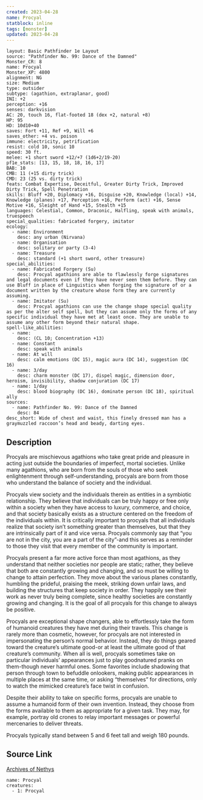 ```yaml
---
created: 2023-04-28
name: Procyal
statblock: inline
tags: [monster]
updated: 2023-04-28
---
```

```statblock
layout: Basic Pathfinder 1e Layout
source: "Pathfinder No. 99: Dance of the Damned"
Monster_CR: 8
name: Procyal
Monster_XP: 4800
alignment: NG
size: Medium
type: outsider
subtype: (agathion, extraplanar, good)
INI: +2
perception: +16
senses: darkvision
AC: 20, touch 16, flat-footed 18 (dex +2, natural +8)
HP: 95
HD: 10d10+40
saves: Fort +11, Ref +9, Will +6
saves_other: +4 vs. poison
immune: electricity, petrification
resist: cold 10, sonic 10
speed: 30 ft.
melee: +1 short sword +12/+7 (1d6+2/19-20)
pf1e_stats: [13, 15, 18, 18, 16, 17]
BAB: 10
CMB: 11 (+15 dirty trick)
CMD: 23 (25 vs. dirty trick)
feats: Combat Expertise, Deceitful, Greater Dirty Trick, Improved Dirty Trick, Spell Penetration
skills: Bluff +20, Diplomacy +16, Disguise +20, Knowledge (local) +14, Knowledge (planes) +17, Perception +16, Perform (act) +16, Sense Motive +16, Sleight of Hand +15, Stealth +15
languages: Celestial, Common, Draconic, Halfling, speak with animals, truespeech
special_qualities: fabricated forgery, imitator
ecology:
  - name: Environment
    desc: any urban (Nirvana)
  - name: Organisation
    desc: solitary or party (3-4)
  - name: Treasure
    desc: standard (+1 short sword, other treasure)
special_abilities:
  - name: Fabricated Forgery (Su)
    desc: Procyal agathions are able to flawlessly forge signatures and legal documents even if they have never seen them before. They can use Bluff in place of Linguistics when forging the signature of or a document written by the creature whose form they are currently assuming.
  - name: Imitator (Su)
    desc: Procyal agathions can use the change shape special quality as per the alter self spell, but they can assume only the forms of any specific individual they have met at least once. They are unable to assume any other form beyond their natural shape.
spell-like_abilities:
  - name:
    desc: (CL 10; Concentration +13)
  - name: Constant
    desc: speak with animals
  - name: At will
    desc: calm emotions (DC 15), magic aura (DC 14), suggestion (DC 16)
  - name: 3/day
    desc: charm monster (DC 17), dispel magic, dimension door, heroism, invisibility, shadow conjuration (DC 17)
  - name: 1/day
    desc: blood biography (DC 16), dominate person (DC 18), spiritual ally
sources:
  - name: Pathfinder No. 99: Dance of the Damned
    desc: 84
desc_short: Wide of chest and waist, this finely dressed man has a graymuzzled raccoon’s head and beady, darting eyes.
```
## Description
Procyals are mischievous agathions who take great pride and pleasure in acting just outside the boundaries of imperfect, mortal societies. Unlike many agathions, who are born from the souls of those who seek enlightenment through self-understanding, procyals are born from those who understand the balance of society and the individual.

Procyals view society and the individuals therein as entities in a symbiotic relationship. They believe that individuals can be truly happy or free only within a society when they have access to luxury, commerce, and choice, and that society basically exists as a structure centered on the freedom of the individuals within. It is critically important to procyals that all individuals realize that society isn’t something greater than themselves, but that they are intrinsically part of it and vice versa. Procyals commonly say that “you are not in the city, you are a part of the city”-and this serves as a reminder to those they visit that every member of the community is important.

Procyals present a far more active force than most agathions, as they understand that neither societies nor people are static; rather, they believe that both are constantly growing and changing, and so must be willing to change to attain perfection. They move about the various planes constantly, humbling the prideful, praising the meek, striking down unfair laws, and building the structures that keep society in order. They happily see their work as never truly being complete, since healthy societies are constantly growing and changing. It is the goal of all procyals for this change to always be positive.

Procyals are exceptional shape changers, able to effortlessly take the form of humanoid creatures they have met during their travels. This change is rarely more than cosmetic, however, for procyals are not interested in impersonating the person’s normal behavior. Instead, they do things geared toward the creature’s ultimate good-or at least the ultimate good of that creature’s community. When all is well, procyals sometimes take on particular individuals’ appearances just to play goodnatured pranks on them-though never harmful ones. Some favorites include shadowing that person through town to befuddle onlookers, making public appearances in multiple places at the same time, or asking “themselves” for directions, only to watch the mimicked creature’s face twist in confusion.

Despite their ability to take on specific forms, procyals are unable to assume a humanoid form of their own invention. Instead, they choose from the forms available to them as appropriate for a given task. They may, for example, portray old crones to relay important messages or powerful mercenaries to deliver threats.

Procyals typically stand between 5 and 6 feet tall and weigh 180 pounds.
## Source Link
[Archives of Nethys](https://aonprd.com/MonsterDisplay.aspx?ItemName=Procyal)
```encounter-table
name: Procyal
creatures:
  - 1: Procyal
```
